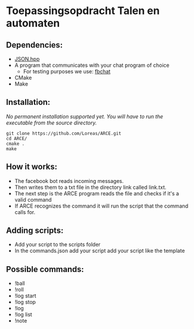# Toepassingsopdracht Talen en automaten

## Dependencies:
* [JSON.hpp](https://github.com/nlohmann/json)
* A program that communicates with your chat program of choice
  * For testing purposes we use: [fbchat](https://github.com/carpedm20/fbchat)
* CMake
* Make


## Installation:

_No permanent installation supported yet._
_You will have to run the executable from the source directory._

```
git clone https://github.com/Loreas/ARCE.git
cd ARCE/
cmake .
make
```

## How it works:
* The facebook bot reads incoming messages.
* Then writes them to a txt file in the directory link called link.txt.
* The next step is the ARCE program reads the file and checks if it's a valid command
* If ARCE recognizes the command it will run the script that the command calls for.

## Adding scripts:
* Add your script to the scripts folder
* In the commands.json add your script add your script like the template

## Possible commands:
* !ball <question>
* !roll <number>
* !log start
* !log stop
* !log <year-month-day>
* !log list
* !note <sentence>

